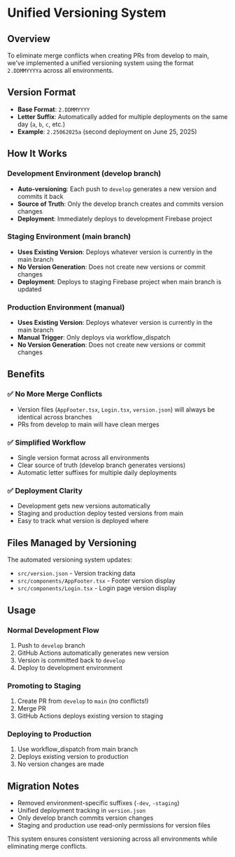 # Unified Versioning System

## Overview

To eliminate merge conflicts when creating PRs from develop to main, we've implemented a unified versioning system using the format `2.DDMMYYYYa` across all environments.

## Version Format

- **Base Format**: `2.DDMMYYYY`
- **Letter Suffix**: Automatically added for multiple deployments on the same day (`a`, `b`, `c`, etc.)
- **Example**: `2.25062025a` (second deployment on June 25, 2025)

## How It Works

### Development Environment (develop branch)

- **Auto-versioning**: Each push to `develop` generates a new version and commits it back
- **Source of Truth**: Only the develop branch creates and commits version changes
- **Deployment**: Immediately deploys to development Firebase project

### Staging Environment (main branch)

- **Uses Existing Version**: Deploys whatever version is currently in the main branch
- **No Version Generation**: Does not create new versions or commit changes
- **Deployment**: Deploys to staging Firebase project when main branch is updated

### Production Environment (manual)

- **Uses Existing Version**: Deploys whatever version is currently in the main branch
- **Manual Trigger**: Only deploys via workflow_dispatch
- **No Version Generation**: Does not create new versions or commit changes

## Benefits

### ✅ No More Merge Conflicts

- Version files (`AppFooter.tsx`, `Login.tsx`, `version.json`) will always be identical across branches
- PRs from develop to main will have clean merges

### ✅ Simplified Workflow

- Single version format across all environments
- Clear source of truth (develop branch generates versions)
- Automatic letter suffixes for multiple daily deployments

### ✅ Deployment Clarity

- Development gets new versions automatically
- Staging and production deploy tested versions from main
- Easy to track what version is deployed where

## Files Managed by Versioning

The automated versioning system updates:

- `src/version.json` - Version tracking data
- `src/components/AppFooter.tsx` - Footer version display
- `src/components/Login.tsx` - Login page version display

## Usage

### Normal Development Flow

1. Push to `develop` branch
2. GitHub Actions automatically generates new version
3. Version is committed back to `develop`
4. Deploy to development environment

### Promoting to Staging

1. Create PR from `develop` to `main` (no conflicts!)
2. Merge PR
3. GitHub Actions deploys existing version to staging

### Deploying to Production

1. Use workflow_dispatch from main branch
2. Deploys existing version to production
3. No version changes are made

## Migration Notes

- Removed environment-specific suffixes (`-dev`, `-staging`)
- Unified deployment tracking in `version.json`
- Only develop branch commits version changes
- Staging and production use read-only permissions for version files

This system ensures consistent versioning across all environments while eliminating merge conflicts.
